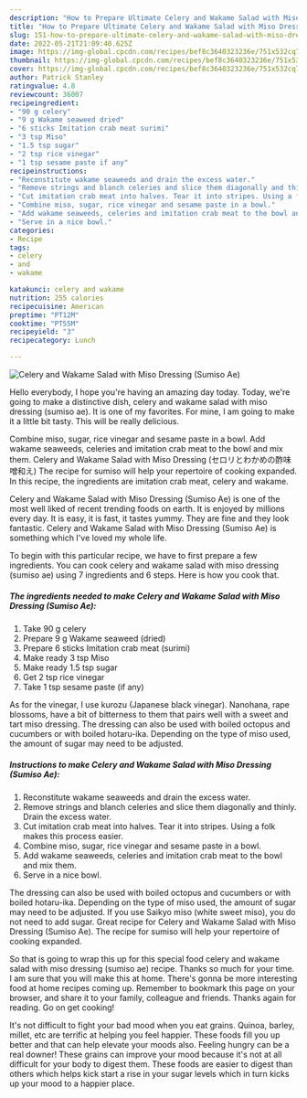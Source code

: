 ```yaml
---
description: "How to Prepare Ultimate Celery and Wakame Salad with Miso Dressing (Sumiso Ae)"
title: "How to Prepare Ultimate Celery and Wakame Salad with Miso Dressing (Sumiso Ae)"
slug: 151-how-to-prepare-ultimate-celery-and-wakame-salad-with-miso-dressing-sumiso-ae
date: 2022-05-21T21:09:40.625Z
image: https://img-global.cpcdn.com/recipes/bef8c3640323236e/751x532cq70/celery-and-wakame-salad-with-miso-dressing-sumiso-ae-recipe-main-photo.jpg
thumbnail: https://img-global.cpcdn.com/recipes/bef8c3640323236e/751x532cq70/celery-and-wakame-salad-with-miso-dressing-sumiso-ae-recipe-main-photo.jpg
cover: https://img-global.cpcdn.com/recipes/bef8c3640323236e/751x532cq70/celery-and-wakame-salad-with-miso-dressing-sumiso-ae-recipe-main-photo.jpg
author: Patrick Stanley
ratingvalue: 4.8
reviewcount: 36007
recipeingredient:
- "90 g celery"
- "9 g Wakame seaweed dried"
- "6 sticks Imitation crab meat surimi"
- "3 tsp Miso"
- "1.5 tsp sugar"
- "2 tsp rice vinegar"
- "1 tsp sesame paste if any"
recipeinstructions:
- "Reconstitute wakame seaweeds and drain the excess water."
- "Remove strings and blanch celeries and slice them diagonally and thinly. Drain the excess water."
- "Cut imitation crab meat into halves. Tear it into stripes. Using a folk makes this process easier."
- "Combine miso, sugar, rice vinegar and sesame paste in a bowl."
- "Add wakame seaweeds, celeries and imitation crab meat to the bowl and mix them."
- "Serve in a nice bowl."
categories:
- Recipe
tags:
- celery
- and
- wakame

katakunci: celery and wakame 
nutrition: 255 calories
recipecuisine: American
preptime: "PT12M"
cooktime: "PT55M"
recipeyield: "3"
recipecategory: Lunch

---
```



![Celery and Wakame Salad with Miso Dressing (Sumiso Ae)](https://img-global.cpcdn.com/recipes/bef8c3640323236e/751x532cq70/celery-and-wakame-salad-with-miso-dressing-sumiso-ae-recipe-main-photo.jpg)

Hello everybody, I hope you're having an amazing day today. Today, we're going to make a distinctive dish, celery and wakame salad with miso dressing (sumiso ae). It is one of my favorites. For mine, I am going to make it a little bit tasty. This will be really delicious.

Combine miso, sugar, rice vinegar and sesame paste in a bowl. Add wakame seaweeds, celeries and imitation crab meat to the bowl and mix them. Celery and Wakame Salad with Miso Dressing (セロリとわかめの酢味噌和え) The recipe for sumiso will help your repertoire of cooking expanded. In this recipe, the ingredients are imitation crab meat, celery and wakame.

Celery and Wakame Salad with Miso Dressing (Sumiso Ae) is one of the most well liked of recent trending foods on earth. It is enjoyed by millions every day. It is easy, it is fast, it tastes yummy. They are fine and they look fantastic. Celery and Wakame Salad with Miso Dressing (Sumiso Ae) is something which I've loved my whole life.


To begin with this particular recipe, we have to first prepare a few ingredients. You can cook celery and wakame salad with miso dressing (sumiso ae) using 7 ingredients and 6 steps. Here is how you cook that.

<!--inarticleads1-->

##### The ingredients needed to make Celery and Wakame Salad with Miso Dressing (Sumiso Ae):

1. Take 90 g celery
1. Prepare 9 g Wakame seaweed (dried)
1. Prepare 6 sticks Imitation crab meat (surimi)
1. Make ready 3 tsp Miso
1. Make ready 1.5 tsp sugar
1. Get 2 tsp rice vinegar
1. Take 1 tsp sesame paste (if any)


As for the vinegar, I use kurozu (Japanese black vinegar). Nanohana, rape blossoms, have a bit of bitterness to them that pairs well with a sweet and tart miso dressing. The dressing can also be used with boiled octopus and cucumbers or with boiled hotaru-ika. Depending on the type of miso used, the amount of sugar may need to be adjusted. 

<!--inarticleads2-->

##### Instructions to make Celery and Wakame Salad with Miso Dressing (Sumiso Ae):

1. Reconstitute wakame seaweeds and drain the excess water.
1. Remove strings and blanch celeries and slice them diagonally and thinly. Drain the excess water.
1. Cut imitation crab meat into halves. Tear it into stripes. Using a folk makes this process easier.
1. Combine miso, sugar, rice vinegar and sesame paste in a bowl.
1. Add wakame seaweeds, celeries and imitation crab meat to the bowl and mix them.
1. Serve in a nice bowl.


The dressing can also be used with boiled octopus and cucumbers or with boiled hotaru-ika. Depending on the type of miso used, the amount of sugar may need to be adjusted. If you use Saikyo miso (white sweet miso), you do not need to add sugar. Great recipe for Celery and Wakame Salad with Miso Dressing (Sumiso Ae). The recipe for sumiso will help your repertoire of cooking expanded. 

So that is going to wrap this up for this special food celery and wakame salad with miso dressing (sumiso ae) recipe. Thanks so much for your time. I am sure that you will make this at home. There's gonna be more interesting food at home recipes coming up. Remember to bookmark this page on your browser, and share it to your family, colleague and friends. Thanks again for reading. Go on get cooking!

It's not difficult to fight your bad mood when you eat grains. Quinoa, barley, millet, etc are terrific at helping you feel happier. These foods fill you up better and that can help elevate your moods also. Feeling hungry can be a real downer! These grains can improve your mood because it's not at all difficult for your body to digest them. These foods are easier to digest than others which helps kick start a rise in your sugar levels which in turn kicks up your mood to a happier place.
